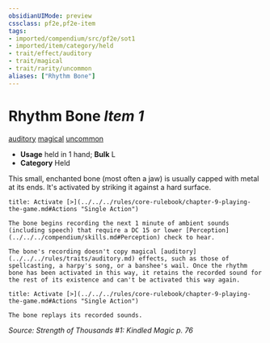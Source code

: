 ```yaml
---
obsidianUIMode: preview
cssclass: pf2e,pf2e-item
tags:
- imported/compendium/src/pf2e/sot1
- imported/item/category/held
- trait/effect/auditory
- trait/magical
- trait/rarity/uncommon
aliases: ["Rhythm Bone"]
---
```

# Rhythm Bone *Item 1*  
[auditory](auditory.md)  [magical](magical.md)  [uncommon](uncommon.md)  

- **Usage** held in 1 hand; **Bulk** L
- **Category** Held

This small, enchanted bone (most often a jaw) is usually capped with metal at its ends. It's activated by striking it against a hard surface.

```ad-embed-ability
title: Activate [>](../../../rules/core-rulebook/chapter-9-playing-the-game.md#Actions "Single Action")

The bone begins recording the next 1 minute of ambient sounds (including speech) that require a DC 15 or lower [Perception](../../../compendium/skills.md#Perception) check to hear.

The bone's recording doesn't copy magical [auditory](../../../rules/traits/auditory.md) effects, such as those of spellcasting, a harpy's song, or a banshee's wail. Once the rhythm bone has been activated in this way, it retains the recorded sound for the rest of its existence and can't be activated this way again.
```

```ad-embed-ability
title: Activate [>](../../../rules/core-rulebook/chapter-9-playing-the-game.md#Actions "Single Action")

The bone replays its recorded sounds.
```

*Source: Strength of Thousands #1: Kindled Magic p. 76*
